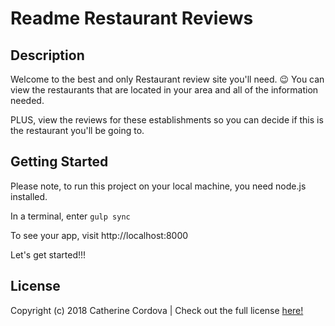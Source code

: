 # Readme Restaurant Reviews  

## Description

Welcome to the best and only Restaurant review site you'll need. 😉
You can view the restaurants that are located in your area and all of the information needed.

PLUS, view the reviews for these establishments so you can decide if this is the restaurant you'll be going to.

## Getting Started

Please note, to run this project on your local machine, you need node.js installed.

In a terminal, enter `gulp sync`

To see your app, visit http://localhost:8000

Let's get started!!!

## License
Copyright (c) 2018 Catherine Cordova | Check out the full license [here!](https://github.com/Ccordova41/mws-restaurant-stage-1/blob/master/LICENSE)
